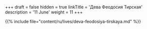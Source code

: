 +++
draft = false
hidden = true
linkTitle = 'Дева Феодосия Тирская'
description = '11 June'
weight = 11
+++

{{% include file="content/ru/lives/deva-feodosiya-tirskaya.md" %}}
